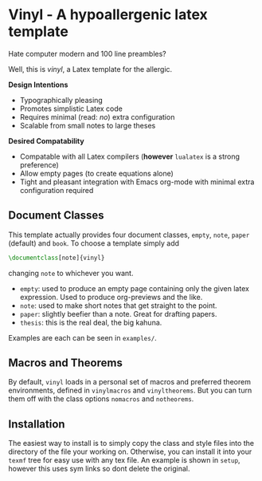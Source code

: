 # Vinyl - A hypoallergenic latex template

Hate computer modern and 100 line preambles?

Well, this is _vinyl_, a Latex template for the allergic.

**Design Intentions**

- Typographically pleasing
- Promotes simplistic Latex code
- Requires minimal (read: _no_) extra configuration
- Scalable from small notes to large theses

**Desired Compatability**

- Compatable with all Latex compilers (**however** `lualatex` is a strong
   preference)
- Allow empty pages (to create equations alone)
- Tight and pleasant integration with Emacs org-mode with minimal extra
   configuration required

## Document Classes

This template actually provides four document classes, `empty`, `note`, `paper`
(default) and `book`. To choose a template simply add

```latex
\documentclass[note]{vinyl}
```

changing `note` to whichever you want.

- `empty`: used to produce an empty page containing only the given latex
   expression. Used to produce org-previews and the like.
- `note`: used to make short notes that get straight to the point.
- `paper`: slightly beefier than a note. Great for drafting papers.
- `thesis`: this is the real deal, the big kahuna.

Examples are each can be seen in `examples/`.

## Macros and Theorems

By default, `vinyl` loads in a personal set of macros and preferred theorem
environments, defined in `vinylmacros` and `vinyltheorems`. But you can turn
them off with the class options `nomacros` and `notheorems`.

## Installation

The easiest way to install is to simply copy the class and style files into the
directory of the file your working on. Otherwise, you can install it into your
`texmf` tree for easy use with any tex file. An example is shown in `setup`,
however this uses sym links so dont delete the original.
